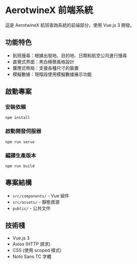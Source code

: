 # AerotwineX 前端系統

這是 AerotwineX 航班查詢系統的前端部分，使用 Vue.js 3 開發。

## 功能特色

- 航班搜尋：根據出發地、目的地、日期和航空公司進行搜尋
- 直覺式界面：黑白極簡風格設計
- 響應式佈局：支援各種尺寸的裝置
- 模擬數據：現階段使用模擬數據展示功能

## 啟動專案

### 安裝依賴
```
npm install
```

### 啟動開發伺服器
```
npm run serve
```

### 編譯生產版本
```
npm run build
```

## 專案結構

- `src/components/` - Vue 組件
- `src/assets/` - 靜態資源
- `public/` - 公共文件

## 技術棧

- Vue.js 3
- Axios (HTTP 請求)
- CSS (使用 scoped 樣式)
- Noto Sans TC 字體